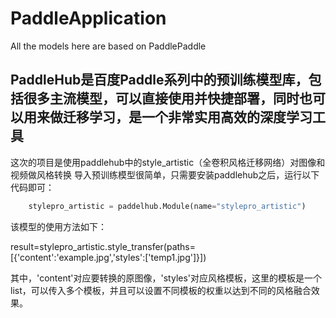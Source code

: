 # PaddleApplication
All the models here are based on PaddlePaddle

## PaddleHub是百度Paddle系列中的预训练模型库，包括很多主流模型，可以直接使用并快捷部署，同时也可以用来做迁移学习，是一个非常实用高效的深度学习工具
这次的项目是使用paddlehub中的style_artistic（全卷积风格迁移网络）对图像和视频做风格转换
导入预训练模型很简单，只需要安装paddlehub之后，运行以下代码即可：
```python
    stylepro_artistic = paddelhub.Module(name="stylepro_artistic")
```
该模型的使用方法如下：

result=stylepro_artistic.style_transfer(paths=[{'content':'example.jpg','styles':['temp1.jpg']}])

其中，'content'对应要转换的原图像，'styles'对应风格模板，这里的模板是一个list，可以传入多个模板，并且可以设置不同模板的权重以达到不同的风格融合效果。
